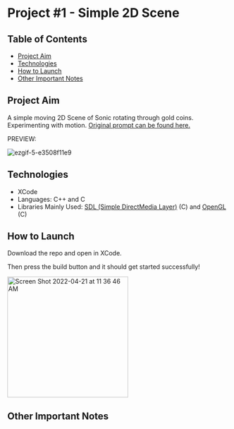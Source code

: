 # Project #1 - Simple 2D Scene

## Table of Contents
- [Project Aim](#Project-Aim)
- [Technologies](#Technologies)
- [How to Launch](#How-to-Launch)
- [Other Important Notes](#Other-Important-Notes)

## Project Aim
 A simple moving 2D Scene of Sonic rotating through gold coins. Experimenting with motion. [Original prompt can be found here.](https://github.com/carmineguida/CS3113/blob/master/Projects/Project%201%20-%20Simple%202D%20Scene.pdf)

PREVIEW:

![ezgif-5-e3508f11e9](https://user-images.githubusercontent.com/42008799/164491483-3bcaaf05-c267-41cf-9ebf-994c327933be.gif)


## Technologies
* XCode
* Languages: C++ and C 
* Libraries Mainly Used: [SDL (Simple DirectMedia Layer)](https://www.libsdl.org/) (C) and [OpenGL](https://www.opengl.org/) (C)

## How to Launch
Download the repo and open in XCode.

Then press the build button and it should get started successfully!

<img width="274" alt="Screen Shot 2022-04-21 at 11 36 46 AM" src="https://user-images.githubusercontent.com/42008799/164500881-2320776b-d499-4cf0-b916-2840f0a178a7.png">


## Other Important Notes


